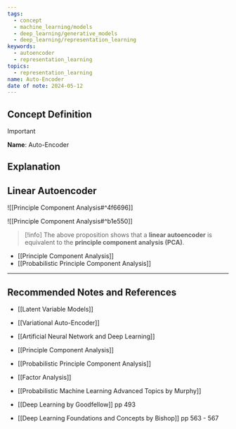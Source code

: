 ```yaml
---
tags:
  - concept
  - machine_learning/models
  - deep_learning/generative_models
  - deep_learning/representation_learning
keywords:
  - autoencoder
  - representation_learning
topics:
  - representation_learning
name: Auto-Encoder
date of note: 2024-05-12
---
```


## Concept Definition

>[!important]
>**Name**: Auto-Encoder



## Explanation



## Linear Autoencoder

![[Principle Component Analysis#^4f6696]]

![[Principle Component Analysis#^b1e550]]

>[!info]
>The above proposition shows that a **linear autoencoder** is equivalent to the **principle component analysis (PCA)**.

- [[Principle Component Analysis]]
- [[Probabilistic Principle Component Analysis]]





-----------
##  Recommended Notes and References


- [[Latent Variable Models]]
- [[Variational Auto-Encoder]]
- [[Artificial Neural Network and Deep Learning]]

- [[Principle Component Analysis]]
- [[Probabilistic Principle Component Analysis]]
- [[Factor Analysis]]


- [[Probabilistic Machine Learning Advanced Topics by Murphy]]
- [[Deep Learning by Goodfellow]] pp 493
- [[Deep Learning Foundations and Concepts by Bishop]] pp 563 - 567